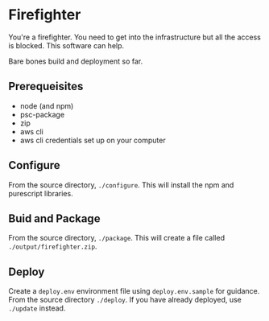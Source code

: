 # Firefighter

You're a firefighter. You need to get into the infrastructure
but all the access is blocked. This software can help.


Bare bones build and deployment so far.

## Prerequeisites

- node (and npm)
- psc-package
- zip
- aws cli
- aws cli credentials set up on your computer

## Configure

From the source directory, `./configure`. This will install the npm
and purescript libraries.

## Buid and Package

From the source directory, `./package`. This will create a file called
`./output/firefighter.zip`.

## Deploy

Create a `deploy.env` environment file using `deploy.env.sample` for
guidance. From the source directory `./deploy`. If you have already
deployed, use `./update` instead.



